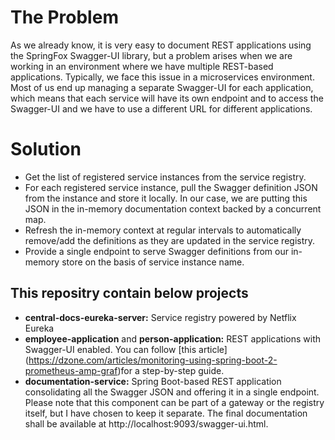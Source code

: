 # The Problem
As we already know, it is very easy to document REST applications using the SpringFox Swagger-UI library, but a problem arises when we are working in an environment where we have multiple REST-based applications. Typically, we face this issue in a microservices environment. Most of us end up managing a separate Swagger-UI for each application, which means that each service will have its own endpoint and to access the Swagger-UI and we have to use a different URL for different applications.

# Solution
- Get the list of registered service instances from the service registry.
- For each registered service instance, pull the Swagger definition JSON from the instance and store it locally. In our case, we are putting this JSON in the in-memory documentation context backed by a concurrent map.
- Refresh the in-memory context at regular intervals to automatically remove/add the definitions as they are updated in the service registry.
- Provide a single endpoint to serve Swagger definitions from our in-memory store on the basis of service instance name.

##  This repositry contain below projects

* **central-docs-eureka-server:** Service registry powered by Netflix Eureka
* **employee-application** and **person-application:** REST applications with Swagger-UI enabled. You can follow [this article] (https://dzone.com/articles/monitoring-using-spring-boot-2-prometheus-amp-graf)for a step-by-step guide.
* **documentation-service:** Spring Boot-based REST application consolidating all the Swagger JSON and offering it in a single endpoint.  Please note that this component can be part of a gateway or the registry itself, but I have chosen to keep it separate. The final documentation shall be available at http://localhost:9093/swagger-ui.html.


